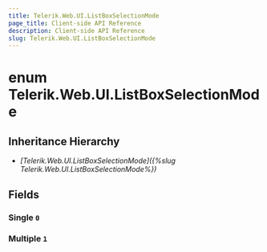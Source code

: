 ```yaml
---
title: Telerik.Web.UI.ListBoxSelectionMode
page_title: Client-side API Reference
description: Client-side API Reference
slug: Telerik.Web.UI.ListBoxSelectionMode
---
```


# enum Telerik.Web.UI.ListBoxSelectionMode

## Inheritance Hierarchy

* *[Telerik.Web.UI.ListBoxSelectionMode]({%slug Telerik.Web.UI.ListBoxSelectionMode%})*

## Fields

### Single `0`

### Multiple `1`


